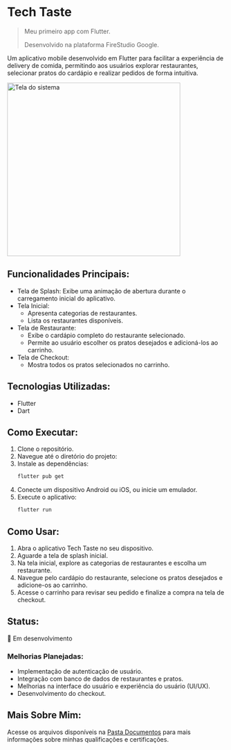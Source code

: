 # Tech Taste
> Meu primeiro app com Flutter.
>
> Desenvolvido na plataforma FireStudio Google.

Um aplicativo mobile desenvolvido em Flutter para facilitar a experiência de delivery de comida, permitindo aos usuários explorar restaurantes, selecionar pratos do cardápio e realizar pedidos de forma intuitiva.

<img src="https://github.com/vitoriapguimaraes/Flutter-TechTaste/blob/main/software_view.gif?raw=true" alt="Tela do sistema" width="400"/>

##   Funcionalidades Principais:

- Tela de Splash: Exibe uma animação de abertura durante o carregamento inicial do aplicativo.
- Tela Inicial:
   - Apresenta categorias de restaurantes.
   - Lista os restaurantes disponíveis.
- Tela de Restaurante:
   - Exibe o cardápio completo do restaurante selecionado.
   - Permite ao usuário escolher os pratos desejados e adicioná-los ao carrinho. 
- Tela de Checkout:
   - Mostra todos os pratos selecionados no carrinho.

##   Tecnologias Utilizadas:

- Flutter
- Dart

##   Como Executar:

1.  Clone o repositório.
2.  Navegue até o diretório do projeto:
3.  Instale as dependências:
    ```bash
    flutter pub get
    ```
4.  Conecte um dispositivo Android ou iOS, ou inicie um emulador.
5.  Execute o aplicativo:
    ```bash
    flutter run
    ```

##   Como Usar:

1.  Abra o aplicativo Tech Taste no seu dispositivo.
2.  Aguarde a tela de splash inicial.
3.  Na tela inicial, explore as categorias de restaurantes e escolha um restaurante.
4.  Navegue pelo cardápio do restaurante, selecione os pratos desejados e adicione-os ao carrinho.
5.  Acesse o carrinho para revisar seu pedido e finalize a compra na tela de checkout.

##   Status:

🚧 Em desenvolvimento

###   Melhorias Planejadas:

- Implementação de autenticação de usuário.
- Integração com banco de dados de restaurantes e pratos.
- Melhorias na interface do usuário e experiência do usuário (UI/UX).
- Desenvolvimento do checkout.

##   Mais Sobre Mim:

Acesse os arquivos disponíveis na [Pasta Documentos](https://github.com/vitoriapguimaraes/vitoriapguimaraes/tree/main/DOCUMENTOS) para mais informações sobre minhas qualificações e certificações.
